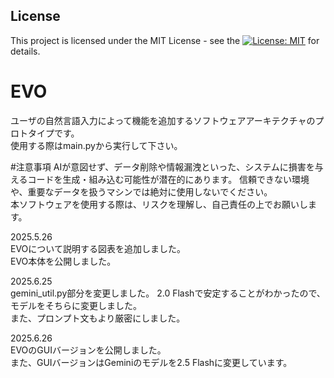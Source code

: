## License

This project is licensed under the MIT License - see the [![License: MIT](https://img.shields.io/badge/License-MIT-yellow.svg)](https://opensource.org/licenses/MIT) for details.

# EVO
ユーザの自然言語入力によって機能を追加するソフトウェアアーキテクチャのプロトタイプです。  
使用する際はmain.pyから実行して下さい。  

#注意事項
AIが意図せず、データ削除や情報漏洩といった、システムに損害を与えるコードを生成・組み込む可能性が潜在的にあります。 
信頼できない環境や、重要なデータを扱うマシンでは絶対に使用しないでください。   
本ソフトウェアを使用する際は、リスクを理解し、自己責任の上でお願いします。

2025.5.26  
EVOについて説明する図表を追加しました。   
EVO本体を公開しました。

2025.6.25  
gemini_util.py部分を変更しました。
2.0 Flashで安定することがわかったので、モデルをそちらに変更しました。  
また、プロンプト文もより厳密にしました。

2025.6.26  
EVOのGUIバージョンを公開しました。  
また、GUIバージョンはGeminiのモデルを2.5 Flashに変更しています。
